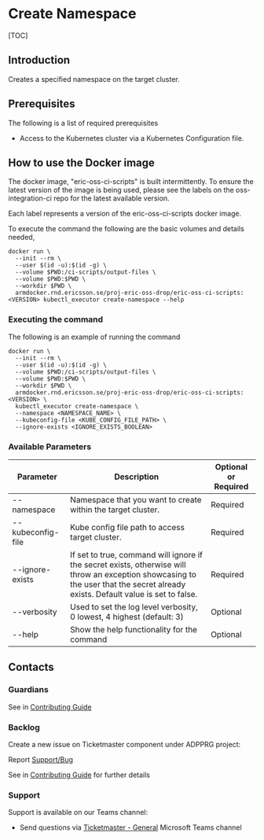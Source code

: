 # Create Namespace

[TOC]

## Introduction
Creates a specified namespace on the target cluster.

## Prerequisites
The following is a list of required prerequisites
- Access to the Kubernetes cluster via a Kubernetes Configuration file.

## How to use the Docker image
The docker image, "eric-oss-ci-scripts" is built intermittently.
To ensure the latest version of the image is being used, please see the labels on the oss-integration-ci
repo for the latest available version.

Each label represents a version of the eric-oss-ci-scripts docker image.

To execute the command the following are the basic volumes and details needed,
```
docker run \
  --init --rm \
  --user $(id -u):$(id -g) \
  --volume $PWD:/ci-scripts/output-files \
  --volume $PWD:$PWD \
  --workdir $PWD \
  armdocker.rnd.ericsson.se/proj-eric-oss-drop/eric-oss-ci-scripts:<VERSION> kubectl_executor create-namespace --help
 ```

### Executing the command
The following is an example of running the command
```
docker run \
  --init --rm \
  --user $(id -u):$(id -g) \
  --volume $PWD:/ci-scripts/output-files \
  --volume $PWD:$PWD \
  --workdir $PWD \
  armdocker.rnd.ericsson.se/proj-eric-oss-drop/eric-oss-ci-scripts:<VERSION> \
  kubectl_executor create-namespace \
  --namespace <NAMESPACE_NAME> \
  --kubeconfig-file <KUBE_CONFIG_FILE_PATH> \
  --ignore-exists <IGNORE_EXISTS_BOOLEAN>
```

### Available Parameters
| Parameter           | Description                                                                                                                                                                        | Optional or Required |
|---------------------|------------------------------------------------------------------------------------------------------------------------------------------------------------------------------------|----------------------|
| --namespace         | Namespace that you want to create within the target cluster.                                                                                                                       | Required             |
| --kubeconfig-file   | Kube config file path to access target cluster.                                                                                                                                    | Required             |
| --ignore-exists     | If set to true, command will ignore if the secret exists, otherwise will throw an exception showcasing to the user that the secret already exists. Default value is set to false.  | Required             |
| --verbosity         | Used to set the log level verbosity, 0 lowest, 4 highest  (default: 3)                                                                                                             | Optional             |
| --help              | Show the help functionality for the command                                                                                                                                        | Optional             |

## Contacts

### Guardians

See in [Contributing Guide](../../../Contribution_Guide.md)

### Backlog

Create a new issue on Ticketmaster component under ADPPRG project:

Report [Support/Bug](https://jira-oss.seli.wh.rnd.internal.ericsson.com/browse/IDUN-4091)

See in [Contributing Guide](../../../Contribution_Guide.md) for further details

### Support

Support is available on our Teams channel:

- Send questions via
  [Ticketmaster - General](https://teams.microsoft.com/l/channel/19%3a9f5ed758e3a6405daffee42e0284268b%40thread.skype/General?groupId=1483901a-b5c4-445a-b707-aa7a5d0c1b4c&tenantId=92e84ceb-fbfd-47ab-be52-080c6b87953f)
  Microsoft Teams channel
